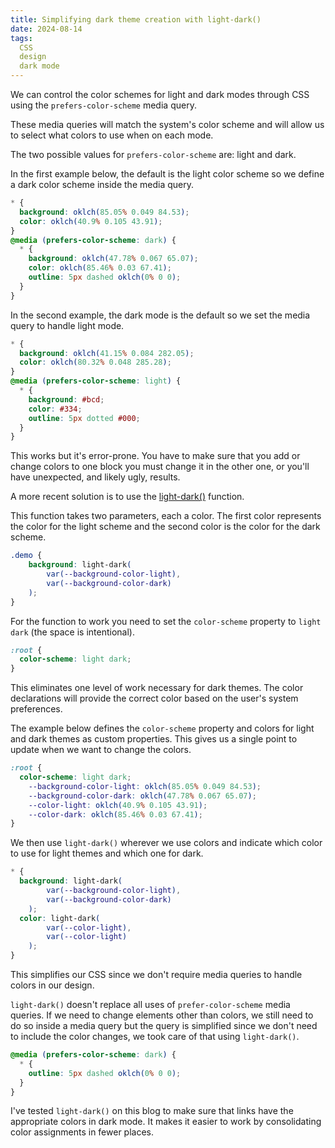 ```yaml
---
title: Simplifying dark theme creation with light-dark()
date: 2024-08-14
tags:
  CSS
  design
  dark mode
---
```


We can control the color schemes for light and dark modes through CSS using the `prefers-color-scheme` media query.

These media queries will match the system's color scheme and will allow us to select what colors to use when on each mode.

The two possible values for `prefers-color-scheme` are: light and dark.

In the first example below, the default is the light color scheme so we define a dark color scheme inside the media query.

```css
* {
  background: oklch(85.05% 0.049 84.53);
  color: oklch(40.9% 0.105 43.91);
}
@media (prefers-color-scheme: dark) {
  * {
    background: oklch(47.78% 0.067 65.07);
    color: oklch(85.46% 0.03 67.41);
    outline: 5px dashed oklch(0% 0 0);
  }
}
```

In the second example, the dark mode is the default so we set the media query to handle light mode.

```css
* {
  background: oklch(41.15% 0.084 282.05);
  color: oklch(80.32% 0.048 285.28);
}
@media (prefers-color-scheme: light) {
  * {
    background: #bcd;
    color: #334;
    outline: 5px dotted #000;
  }
}
```

This works but it's error-prone. You have to make sure that you add or change colors to one block you must change it in the other one, or you'll have unexpected, and likely ugly, results.

A more recent solution is to use the [light-dark()](https://developer.mozilla.org/en-US/docs/Web/CSS/color_value/light-dark) function.

This function takes two parameters, each a color. The first color represents the color for the light scheme and the second color is the color for the dark scheme.

```css
.demo {
	background: light-dark(
		var(--background-color-light),
		var(--background-color-dark)
	);
}
```

For the function to work you need to set the `color-scheme` property to `light dark` (the space is intentional).

```css
:root {
  color-scheme: light dark;
}
```

This eliminates one level of work necessary for dark themes.  The color declarations will provide the correct color based on the user's system preferences.

The example below defines the `color-scheme` property and colors for light and dark themes as custom properties. This gives us a single point to update when we want to change the colors.

```css
:root {
  color-scheme: light dark;
	--background-color-light: oklch(85.05% 0.049 84.53);
	--background-color-dark: oklch(47.78% 0.067 65.07);
	--color-light: oklch(40.9% 0.105 43.91);
	--color-dark: oklch(85.46% 0.03 67.41);
}
```

We then use `light-dark()` wherever we use colors and indicate which color to use for light themes and which one for dark.

```css
* {
  background: light-dark(
		var(--background-color-light),
		var(--background-color-dark)
	);
  color: light-dark(
		var(--color-light),
		var(--color-light)
	);
}
```

This simplifies our CSS since we don't require media queries to handle colors in our design.

`light-dark()` doesn't replace all uses of `prefer-color-scheme` media queries. If we need to change elements other than colors, we still need to do so inside a media query but the query is simplified since we don't need to include the color changes, we took care of that using `light-dark()`.

```css
@media (prefers-color-scheme: dark) {
  * {
    outline: 5px dashed oklch(0% 0 0);
  }
}
```

I've tested `light-dark()` on this blog to make sure that links have the appropriate colors in dark mode. It makes it easier to work by consolidating color assignments in fewer places.
